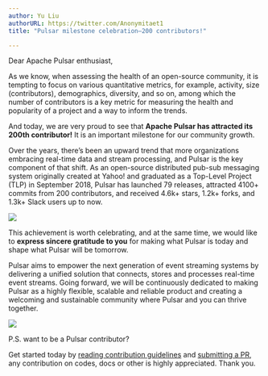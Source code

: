 ```yaml
---
author: Yu Liu
authorURL: https://twitter.com/Anonymitaet1  
title: "Pulsar milestone celebration—200 contributors!"

---
```


Dear Apache Pulsar enthusiast,

As we know, when assessing the health of an open-source community, it is tempting to focus on various quantitative metrics, for example, activity, size (contributors), demographics, diversity, and so on, among which the number of contributors is a key metric for measuring the health and popularity of a project and a way to inform the trends. 

And today, we are very proud to see that **Apache Pulsar has attracted its 200th contributor!** It is an important milestone for our community growth.

<!--truncate-->

Over the years, there’s been an upward trend that more organizations embracing real-time data and stream processing, and Pulsar is the key component of that shift. As an open-source distributed pub-sub messaging system originally created at Yahoo! and graduated as a Top-Level Project (TLP) in September 2018, Pulsar has launched 79 releases, attracted 4100+ commits from 200 contributors, and received 4.6k+ stars, 1.2k+ forks, and 1.3k+ Slack users up to now.

![](/img/p-200.png)

This achievement is worth celebrating, and at the same time, we would like to **express sincere gratitude to you** for making what Pulsar is today and shape what Pulsar will be tomorrow.

Pulsar aims to empower the next generation of event streaming systems by delivering a unified solution that connects, stores and processes real-time event streams. Going forward, we will be continuously dedicated to making Pulsar as a highly flexible, scalable and reliable product and creating a welcoming and sustainable community where Pulsar and you can thrive together.

![](/img/cooperation.png)

P.S. want to be a Pulsar contributor? 

Get started today by [reading contribution guidelines](http://pulsar.apache.org/en/contributing/) and [submitting a PR](https://github.com/apache/pulsar), any contribution on codes, docs or other is highly appreciated. Thank you.
